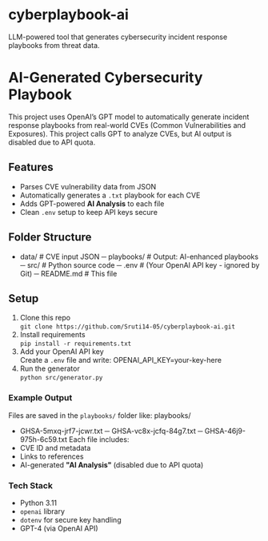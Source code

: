 # cyberplaybook-ai
LLM-powered tool that generates cybersecurity incident response playbooks from threat data.
# AI-Generated Cybersecurity Playbook
This project uses OpenAI’s GPT model to automatically generate incident response playbooks from real-world CVEs (Common Vulnerabilities and Exposures). This project calls GPT to analyze CVEs, but AI output is disabled due to API quota.
## Features
- Parses CVE vulnerability data from JSON
- Automatically generates a `.txt` playbook for each CVE
- Adds GPT-powered **AI Analysis** to each file
- Clean `.env` setup to keep API keys secure
## Folder Structure
- data/ # CVE input JSON
─ playbooks/ # Output: AI-enhanced playbooks
─ src/ # Python source code
─ .env # (Your OpenAI API key - ignored by Git)
─ README.md # This file
## Setup
1. Clone this repo  
   `git clone https://github.com/Sruti14-05/cyberplaybook-ai.git`
2. Install requirements  
   `pip install -r requirements.txt`
3. Add your OpenAI API key  
   Create a `.env` file and write:
OPENAI_API_KEY=your-key-here
4. Run the generator  
`python src/generator.py`
### Example Output
Files are saved in the `playbooks/` folder like:
playbooks/
- GHSA-5mxq-jrf7-jcwr.txt
─ GHSA-vc8x-jcfq-84g7.txt
─ GHSA-46j9-975h-6c59.txt
Each file includes:
- CVE ID and metadata
- Links to references
- AI-generated **"AI Analysis"** (disabled due to API quota)
### Tech Stack
- Python 3.11
- `openai` library
- `dotenv` for secure key handling
- GPT-4 (via OpenAI API)
